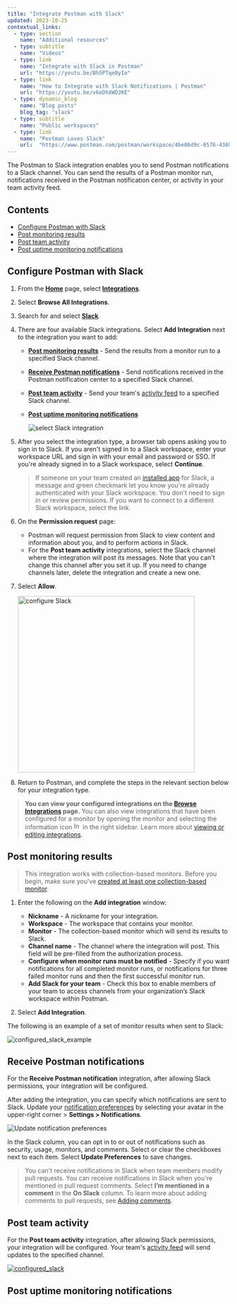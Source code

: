 ```yaml
---
title: "Integrate Postman with Slack"
updated: 2023-10-25
contextual_links:
  - type: section
    name: "Additional resources"
  - type: subtitle
    name: "Videos"
  - type: link
    name: "Integrate with Slack in Postman"
    url: "https://youtu.be/Bh5PTqe0yIo"
  - type: link
    name: "How to Integrate with Slack Notifications | Postman"
    url: "https://youtu.be/v6eDhXWDJKE"
  - type: dynamic_blog
    name: "Blog posts"
    blog_tag: "slack"
  - type: subtitle
    name: "Public workspaces"
  - type: link
    name: "Postman Loves Slack"
    url:  "https://www.postman.com/postman/workspace/4be86d9c-6576-4369-b74f-43991df7a4bd"
---
```


The Postman to Slack integration enables you to send Postman notifications to a Slack channel. You can send the results of a Postman monitor run, notifications received in the Postman notification center, or activity in your team activity feed.

## Contents

* [Configure Postman with Slack](#configure-postman-with-slack)
* [Post monitoring results](#post-monitoring-results)
* [Post team activity](#post-team-activity)
* [Post uptime monitoring notifications](#post-uptime-monitoring-notifications)

## Configure Postman with Slack

1. From the **[Home](https://go.postman.co/home)** page, select **[Integrations](https://go.postman.co/integrations)**.
1. Select **Browse All Integrations**.
1. Search for and select **[Slack](https://go.postman.co/integrations/service/slack)**.
1. There are four available Slack integrations. Select **Add Integration** next to the integration you want to add:

    * **[Post monitoring results](#post-monitoring-results)** - Send the results from a monitor run to a specified Slack channel.

    * **[Receive Postman notifications](#receive-postman-notifications)** - Send notifications received in the Postman notification center to a specified Slack channel.

    * **[Post team activity](#post-team-activity)** - Send your team's [activity feed](/docs/collaborating-in-postman/using-workspaces/changelog-and-restoring-collections/#accessing-the-activity-feed-from-postman) to a specified Slack channel.

    * **[Post uptime monitoring notifications](#post-uptime-monitoring-notifications)**

        ![select Slack integration](https://assets.postman.com/postman-docs/v10/slack-select-integration-v10-16.jpg)

1. After you select the integration type, a browser tab opens asking you to sign in to Slack. If you aren't signed in to a Slack workspace, enter your workspace URL and sign in with your email and password or SSO. If you're already signed in to a Slack workspace, select **Continue**.

    > If someone on your team created an [installed app](/docs/integrations/installed-apps/) for Slack, a message and green checkmark let you know you're already authenticated with your Slack workspace. You don't need to sign in or review permissions. If you want to connect to a different Slack workspace, select the link.

1. On the **Permission request** page:

    * Postman will request permission from Slack to view content and information about you, and to perform actions in Slack.
    * For the **Post team activity** integrations, select the Slack channel where the integration will post its messages. Note that you can't change this channel after you set it up. If you need to change channels later, delete the integration and create a new one.

1. Select **Allow**.

    <img src="https://assets.postman.com/postman-docs/slack-post-monitoring-results-permission-v9.jpg" alt="configure Slack" width="400px"/>

1. Return to Postman, and complete the steps in the relevant section below for your integration type.

> **You can view your configured integrations on the [Browse Integrations](https://go.postman.co/integrations/browse) page.** You can also view integrations that have been configured for a monitor by opening the monitor and selecting the information icon <img alt="Information icon" src="https://assets.postman.com/postman-docs/icon-information-v9-5.jpg#icon" width="16px"> in the right sidebar. Learn more about [viewing or editing integrations](/docs/integrations/intro-integrations/#viewing-or-editing-integrations).

## Post monitoring results

> This integration works with collection-based monitors. Before you begin, make sure you've [created at least one collection-based monitor](/docs/monitoring-your-api/setting-up-monitor/).

1. Enter the following on the **Add integration** window:

    * **Nickname** - A nickname for your integration.
    * **Workspace** - The workspace that contains your monitor.
    * **Monitor** - The collection-based monitor which will send its results to Slack.
    * **Channel name** - The channel where the integration will post. This field will be pre-filled from the authorization process.
    * **Configure when monitor runs must be notified** - Specify if you want notifications for all completed monitor runs, or notifications for three failed monitor runs and then the first successful monitor run.
    * **Add Slack for your team** - Check this box to enable members of your team to access channels from your organization’s Slack workspace within Postman.

1. Select **Add Integration**.

The following is an example of a set of monitor results when sent to Slack:

![configured_slack_example](https://assets.postman.com/postman-docs/slack-post-monitoring-results-example-v9.jpg)

## Receive Postman notifications

For the **Receive Postman notification** integration, after allowing Slack permissions, your integration will be configured.

After adding the integration, you can specify which notifications are sent to Slack. Update your [notification preferences](https://go.postman.co/settings/me/notifications) by selecting your avatar in the upper-right corner > **Settings > Notifications**.

<img alt="Update notification preferences" src="https://assets.postman.com/postman-docs/v10/notification-preferences-v10.jpg">

In the Slack column, you can opt in to or out of notifications such as security, usage, monitors, and comments. Select or clear the checkboxes next to each item. Select **Update Preferences** to save changes.

> You can't receive notifications in Slack when team members modify pull requests. You can receive notifications in Slack when you're mentioned in pull request comments. Select **I’m mentioned in a comment** in the **On Slack** column. To learn more about adding comments to pull requests, see [Adding comments](/docs/collaborating-in-postman/using-version-control/reviewing-pull-requests/#adding-comments).

## Post team activity

For the **Post team activity** integration, after allowing Slack permissions, your integration will be configured. Your team's [activity feed](/docs/collaborating-in-postman/using-workspaces/changelog-and-restoring-collections/#accessing-the-activity-feed-from-postman) will send updates to the specified channel.

[![configured_slack](https://assets.postman.com/postman-docs/slack-activity-feed.jpg)](https://assets.postman.com/postman-docs/slack-activity-feed.jpg)

## Post uptime monitoring notifications
